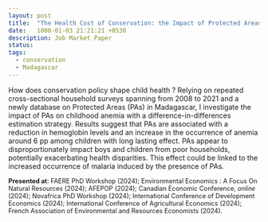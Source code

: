 ```yaml
---
layout: post
title:  "The Health Cost of Conservation: the Impact of Protected Areas on Child Health"
date:   1000-01-03 21:21:21 +0530
description: Job Market Paper
status: 
tags: 
  - conservation
  - Madagascar
---
```


<style>
  .small-text {
    font-size: 0.9em;
  }
</style>

How does conservation policy shape child health ? Relying on repeated cross-sectional household surveys spanning from 2008 to 2021 and a newly database on Protected Areas (PAs) in Madagascar, I investigate the impact of PAs on childhood anemia with a difference-in-differences estimation strategy. Results suggest that PAs are associated with a reduction in hemoglobin levels and an increase in the occurrence of anemia around 6 pp among children with long lasting effect. PAs appear to disproportionately impact boys and children from poor households, potentially exacerbating health disparities. This effect could be linked to the increased occurrence of malaria induced by the presence of PAs.

<span class="small-text">**Presented at**: FAERE PhD Workshop (2024); Environmental Economics : A Focus On Natural Resources (2024); AFEPOP (2024); Canadian Economic Conference, *online* (2024); Novafrica PhD Workshop (2024); International Conference of Development Economics (2024); International Conference of Agricultural Economics (2024); French Association of Environmental and Resources Economists (2024). 
</span>



